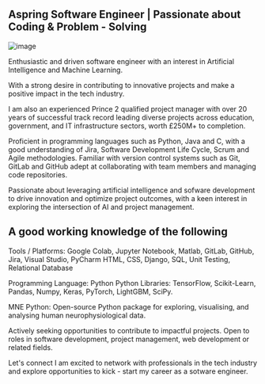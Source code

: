 ## Aspring Software Engineer | Passionate about Coding & Problem - Solving ##
![image](https://github.com/atonendeley/Atonye-Endeley/assets/92391938/e8b6c05d-01f1-4bb9-97f9-49905275cf3e)

Enthusiastic and driven software engineer with an interest in Artificial Intelligence and Machine Learning.

With a strong desire in contributing to innovative projects and make a positive impact in the tech industry.
 
I am also an experienced Prince 2 qualified project manager with over 20 years of successful track record leading diverse projects across education, government, and IT infrastructure sectors, worth £250M+ to completion.

Proficient in programming languages such as Python, Java and C, with a good understanding of Jira, Software Development Life Cycle, Scrum and Agile methodologies.
Familiar with version control systems such as Git, GitLab and GitHub adept at collaborating with team members and managing code repositories.

Passionate about leveraging artificial intelligence and sofware development to drive innovation and optimize project outcomes, with a keen interest in exploring the intersection of AI and project management.

## A good working knowledge of the following ##

Tools / Platforms:
Google Colab, Jupyter Notebook, Matlab, GitLab, GitHub, Jira, Visual Studio, PyCharm
HTML, CSS, Django, SQL, Unit Testing, Relational Database

Programming Language: Python 
Python Libraries: 
TensorFlow, Scikit-Learn, Pandas, Numpy, Keras, PyTorch, LightGBM, SciPy.

MNE Python: 
Open-source Python package for exploring, visualising, and analysing human neurophysiological data.

Actively seeking opportunities to contribute to impactful projects. Open to roles in software development, project management, web development or related fields.

Let's connect I am excited to network with professionals in the tech industry and explore opportunities to kick - start my career as a sotware engineer.

